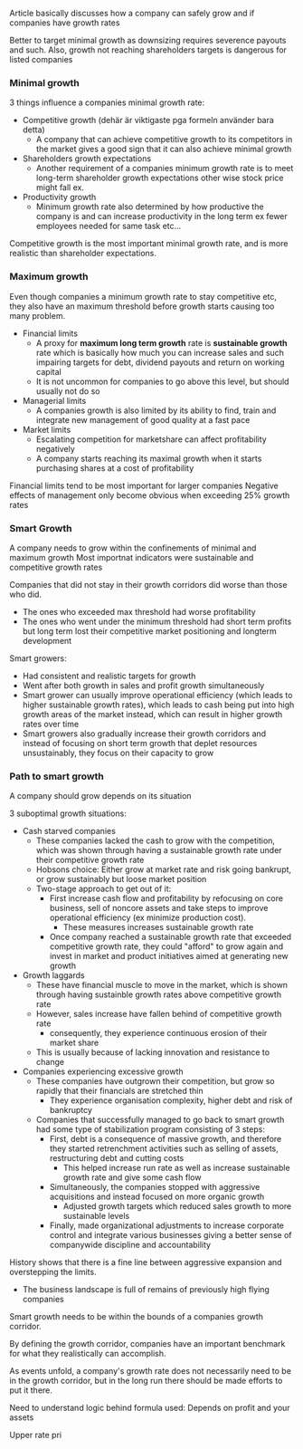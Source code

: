 Article basically discusses how a company can safely grow and if companies have growth rates

Better to target minimal growth as downsizing requires severence payouts and such. Also, growth not reaching shareholders targets is dangerous for listed companies

### Minimal growth
3 things influence a companies minimal growth rate:

- Competitive growth (dehär är viktigaste pga formeln använder bara detta)
	- A company that can achieve competitive growth to its competitors in the market gives a good sign that it can also achieve minimal growth
- Shareholders growth expectations
	- Another requirement of a companies minimum growth rate is to meet long-term shareholder growth expectations other wise stock price might fall ex.
- Productivity growth
	- Minimum growth rate also determined by how productive the company is and can increase productivity in the long term ex fewer employees needed for same task etc...

Competitive growth is the most important minimal growth rate, and is more realistic than shareholder expectations.


### Maximum growth
Even though companies a minimum growth rate to stay competitive etc, they also have an maximum threshold before growth starts causing too many problem.

- Financial limits
	- A proxy for **maximum long term growth** rate is **sustainable growth** rate which is basically how much you can increase sales and such impairing targets for debt, dividend payouts and return on working capital
	- It is not uncommon for companies to go above this level, but should usually not do so
- Managerial limits
	- A companies growth is also limited by its ability to find, train and integrate new management of good quality at a fast pace
- Market limits
	- Escalating competition for marketshare can affect profitability negatively
	- A company starts reaching its maximal growth when it starts purchasing shares at a cost of profitability

Financial limits tend to be most important for larger companies
Negative effects of management only become obvious when exceeding 25% growth rates


### Smart Growth

A company needs to grow within the confinements of minimal and maximum growth
Most importnat indicators were sustainable and competitive growth rates

Companies that did not stay in their growth corridors did worse than those who did.
- The ones who exceeded max threshold had worse profitability
- The ones who went under the minimum threshold had short term profits but long term lost their competitive market positioning and longterm development

Smart growers:
- Had consistent and realistic targets for growth
- Went after both growth in sales and profit growth simultaneously
- Smart grower can usually improve operational efficiency (which leads to higher sustainable growth rates), which leads to cash being put into high growth areas of the market instead, which can result in higher growth rates over time
- Smart growers also gradually increase their growth corridors and instead of focusing on short term growth that deplet resources unsustainably, they focus on their capacity to grow

### Path to smart growth
A company should grow depends on its situation 

3 suboptimal growth situations:
- Cash starved companies
	- These companies lacked the cash to grow with the competition, which was shown through having a sustainable growth rate under their competitive growth rate
	- Hobsons choice: Either grow at market rate and risk going bankrupt, or grow sustainably but loose market position
	- Two-stage approach to get out of it:
		- First increase cash flow and profitability by refocusing on core business, sell of noncore assets and take steps to improve operational efficiency (ex minimize production cost).
			- These measures increases sustainable growth rate
		- Once company reached a sustainable growth rate that exceeded competitive growth rate, they could "afford" to grow again and invest in market and product initiatives aimed at generating new growth
- Growth laggards
	- These have financial muscle to move in the market, which is shown through having sustainble growth rates above competitive growth rate
	- However, sales increase have fallen behind of competitive growth rate
		- consequently, they experience continuous erosion of their market share
	- This is usually because of lacking innovation and resistance to change
- Companies experiencing excessive growth
	- These companies have outgrown their competition, but grow so rapidly that their financials are stretched thin
		- They experience organisation complexity, higher debt and risk of bankruptcy
	- Companies that successfully managed to go back to smart growth had some type of stabilization program consisting of 3 steps:
		- First, debt is a consequence of massive growth, and therefore they started retrenchment activities such as selling of assets, restructuring debt and cutting costs
			- This helped increase run rate as well as increase sustainable growth rate and give some cash flow
		- Simultaneously, the companies stopped with aggressive acquisitions and instead focused on more organic growth
			- Adjusted growth targets which reduced sales growth to more sustainable levels
		- Finally, made organizational adjustments to increase corporate control and integrate various businesses giving a better sense of companywide discipline and accountability

History shows that there is a fine line between aggressive expansion and overstepping the limits.
- The business landscape is full of remains of previously high flying companies

Smart growth needs to be within the bounds of a companies growth corridor.

By defining the growth corridor, companies have an important benchmark for what they realistically can accomplish.

As events unfold, a company's growth rate does not necessarily need to be in the growth corridor, but in the long run there should be made efforts to put it there.


Need to understand logic behind formula used: Depends on profit and your assets

Upper rate pri
